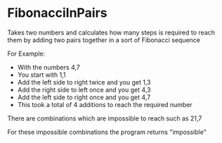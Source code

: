 # FibonacciInPairs
Takes two numbers and calculates how many steps is required to reach them by adding two pairs together in a sort of Fibonacci sequence

For Example:
- With the numbers 4,7
- You start with 1,1
- Add the left side to right twice and you get 1,3
- Add the right side to left once and you get 4,3
- Add the left side to right once and you get 4,7
- This took a total of 4 additions to reach the required number

There are combinations which are impossible to reach such as 21,7

For these impossible combinations the program returns "impossible"
